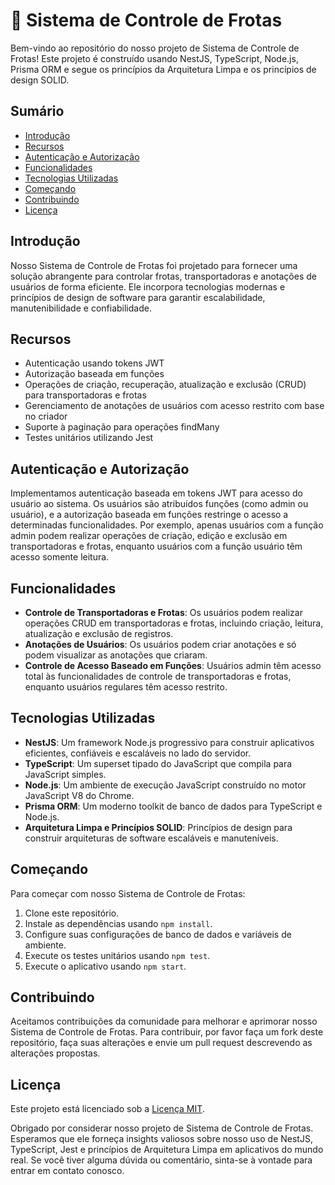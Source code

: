 # :truck: Sistema de Controle de Frotas

Bem-vindo ao repositório do nosso projeto de Sistema de Controle de Frotas! Este projeto é construído usando NestJS, TypeScript, Node.js, Prisma ORM e segue os princípios da Arquitetura Limpa e os princípios de design SOLID.

## Sumário

- [Introdução](#introdução)
- [Recursos](#recursos)
- [Autenticação e Autorização](#autenticação-e-autorização)
- [Funcionalidades](#funcionalidades)
- [Tecnologias Utilizadas](#tecnologias-utilizadas)
- [Começando](#começando)
- [Contribuindo](#contribuindo)
- [Licença](#licença)

## Introdução

Nosso Sistema de Controle de Frotas foi projetado para fornecer uma solução abrangente para controlar frotas, transportadoras e anotações de usuários de forma eficiente. Ele incorpora tecnologias modernas e princípios de design de software para garantir escalabilidade, manutenibilidade e confiabilidade.

## Recursos

- Autenticação usando tokens JWT
- Autorização baseada em funções
- Operações de criação, recuperação, atualização e exclusão (CRUD) para transportadoras e frotas
- Gerenciamento de anotações de usuários com acesso restrito com base no criador
- Suporte à paginação para operações findMany
- Testes unitários utilizando Jest

## Autenticação e Autorização

Implementamos autenticação baseada em tokens JWT para acesso do usuário ao sistema. Os usuários são atribuídos funções (como admin ou usuário), e a autorização baseada em funções restringe o acesso a determinadas funcionalidades. Por exemplo, apenas usuários com a função admin podem realizar operações de criação, edição e exclusão em transportadoras e frotas, enquanto usuários com a função usuário têm acesso somente leitura.

## Funcionalidades

- **Controle de Transportadoras e Frotas**: Os usuários podem realizar operações CRUD em transportadoras e frotas, incluindo criação, leitura, atualização e exclusão de registros.
- **Anotações de Usuários**: Os usuários podem criar anotações e só podem visualizar as anotações que criaram.
- **Controle de Acesso Baseado em Funções**: Usuários admin têm acesso total às funcionalidades de controle de transportadoras e frotas, enquanto usuários regulares têm acesso restrito.

## Tecnologias Utilizadas

- **NestJS**: Um framework Node.js progressivo para construir aplicativos eficientes, confiáveis e escaláveis no lado do servidor.
- **TypeScript**: Um superset tipado do JavaScript que compila para JavaScript simples.
- **Node.js**: Um ambiente de execução JavaScript construído no motor JavaScript V8 do Chrome.
- **Prisma ORM**: Um moderno toolkit de banco de dados para TypeScript e Node.js.
- **Arquitetura Limpa e Princípios SOLID**: Princípios de design para construir arquiteturas de software escaláveis e manuteníveis.

## Começando

Para começar com nosso Sistema de Controle de Frotas:

1. Clone este repositório.
2. Instale as dependências usando `npm install`.
3. Configure suas configurações de banco de dados e variáveis de ambiente.
4. Execute os testes unitários usando `npm test`.
5. Execute o aplicativo usando `npm start`.

## Contribuindo

Aceitamos contribuições da comunidade para melhorar e aprimorar nosso Sistema de Controle de Frotas. Para contribuir, por favor faça um fork deste repositório, faça suas alterações e envie um pull request descrevendo as alterações propostas.

## Licença

Este projeto está licenciado sob a [Licença MIT](LICENSE).

Obrigado por considerar nosso projeto de Sistema de Controle de Frotas. Esperamos que ele forneça insights valiosos sobre nosso uso de NestJS, TypeScript, Jest e princípios de Arquitetura Limpa em aplicativos do mundo real. Se você tiver alguma dúvida ou comentário, sinta-se à vontade para entrar em contato conosco.

